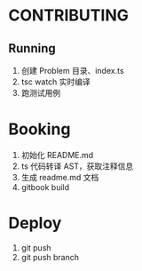 # CONTRIBUTING

## Running

1. 创建 Problem 目录、index.ts
2. tsc watch 实时编译
3. 跑测试用例

# Booking

1. 初始化 README.md
2. ts 代码转译 AST，获取注释信息
3. 生成 readme.md 文档
4. gitbook build

# Deploy

1. git push
2. git push branch
